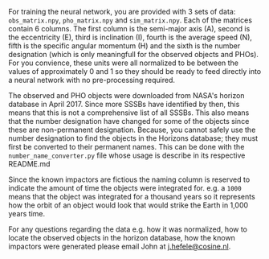 For training the neural network, you are provided with 3 sets of data: `obs_matrix.npy`, `pho_matrix.npy` and `sim_matrix.npy`. Each of the matrices contain 6 columns. The first column is the semi-major axis (A), second is the eccentricity (E), third is inclination (I), fourth is the average speed (N), fifth is the specific angular momentum (H) and the sixth is the number designation (which is only meaningfull for the observed objects and PHOs). For you convience, these units were all normalized to be between the values of approximately 0 and 1 so they should be ready to feed directly into a neural network with no pre-processing required. 

The observed and PHO objects were downloaded from NASA's horizon database in April 2017. Since more SSSBs have identified by then, this means that this is not a comprehensive list of all SSSBs. This also means that the number designation have changed for some of the objects since these are non-permanent designation. Because, you cannot safely use the number designation to find the objects in the Horizons database; they must first be converted to their permanent names. This can be done with the `number_name_converter.py` file whose usage is describe in its respective README.md

Since the known impactors are fictious the naming column is reserved to indicate the amount of time the objects were integrated for. e.g. a `1000` means that the object was integrated for a thousand years so it represents how the orbit of an object would look that would strike the Earth in 1,000 years time. 

For any questions regarding the data e.g. how it was normalized, how to locate the observed objects in the horizon database, how the known impactors were generated please email John at j.hefele@cosine.nl. 
